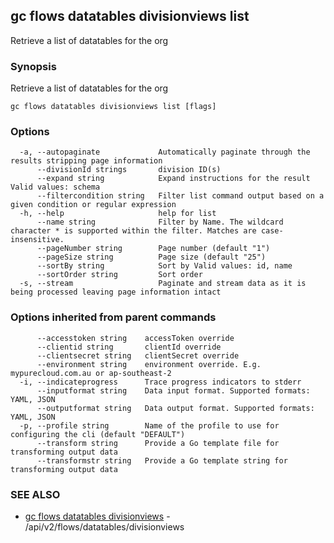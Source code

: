## gc flows datatables divisionviews list

Retrieve a list of datatables for the org

### Synopsis

Retrieve a list of datatables for the org

```
gc flows datatables divisionviews list [flags]
```

### Options

```
  -a, --autopaginate             Automatically paginate through the results stripping page information
      --divisionId strings       division ID(s)
      --expand string            Expand instructions for the result Valid values: schema
      --filtercondition string   Filter list command output based on a given condition or regular expression
  -h, --help                     help for list
      --name string              Filter by Name. The wildcard character * is supported within the filter. Matches are case-insensitive.
      --pageNumber string        Page number (default "1")
      --pageSize string          Page size (default "25")
      --sortBy string            Sort by Valid values: id, name
      --sortOrder string         Sort order
  -s, --stream                   Paginate and stream data as it is being processed leaving page information intact
```

### Options inherited from parent commands

```
      --accesstoken string    accessToken override
      --clientid string       clientId override
      --clientsecret string   clientSecret override
      --environment string    environment override. E.g. mypurecloud.com.au or ap-southeast-2
  -i, --indicateprogress      Trace progress indicators to stderr
      --inputformat string    Data input format. Supported formats: YAML, JSON
      --outputformat string   Data output format. Supported formats: YAML, JSON
  -p, --profile string        Name of the profile to use for configuring the cli (default "DEFAULT")
      --transform string      Provide a Go template file for transforming output data
      --transformstr string   Provide a Go template string for transforming output data
```

### SEE ALSO

* [gc flows datatables divisionviews](gc_flows_datatables_divisionviews.html)	 - /api/v2/flows/datatables/divisionviews


